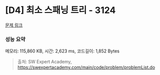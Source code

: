 # [D4] 최소 스패닝 트리 - 3124 

[문제 링크](https://swexpertacademy.com/main/code/problem/problemDetail.do?contestProbId=AV_mSnmKUckDFAWb) 

### 성능 요약

메모리: 115,860 KB, 시간: 2,623 ms, 코드길이: 1,852 Bytes



> 출처: SW Expert Academy, https://swexpertacademy.com/main/code/problem/problemList.do